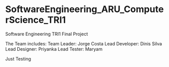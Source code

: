# SoftwareEngineering_ARU_ComputerScience_TRI1
Software Engineering TRI1 Final Project

The Team includes:
Team Leader: Jorge Costa
Lead Developer: Dinis Silva
Lead Designer: Priyanka
Lead Tester: Maryam

Just Testing